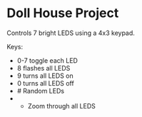 # Doll House Project

Controls 7 bright LEDS using a 4x3 keypad.

Keys:

* 0-7 toggle each LED
* 8 flashes all LEDS
* 9 turns all LEDS on
* 0 turns all LEDS off
* \# Random LEDs
* * Zoom through all LEDS
